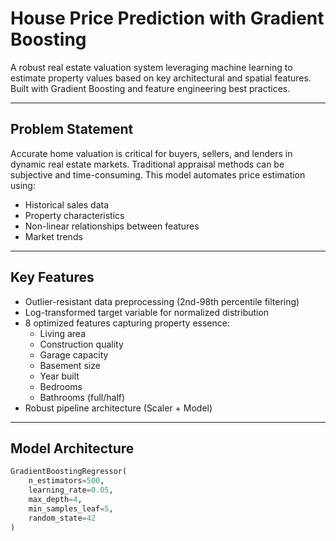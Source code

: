# House Price Prediction with Gradient Boosting

A robust real estate valuation system leveraging machine learning to estimate property values based on key architectural and spatial features. Built with Gradient Boosting and feature engineering best practices.

---

## Problem Statement

Accurate home valuation is critical for buyers, sellers, and lenders in dynamic real estate markets. Traditional appraisal methods can be subjective and time-consuming. This model automates price estimation using:

- Historical sales data
- Property characteristics
- Non-linear relationships between features
- Market trends

---

## Key Features

- Outlier-resistant data preprocessing (2nd-98th percentile filtering)
- Log-transformed target variable for normalized distribution
- 8 optimized features capturing property essence:
  - Living area
  - Construction quality
  - Garage capacity
  - Basement size
  - Year built
  - Bedrooms
  - Bathrooms (full/half)
- Robust pipeline architecture (Scaler + Model)

---

## Model Architecture

```python
GradientBoostingRegressor(
    n_estimators=500,
    learning_rate=0.05,
    max_depth=4,
    min_samples_leaf=5,
    random_state=42
)
